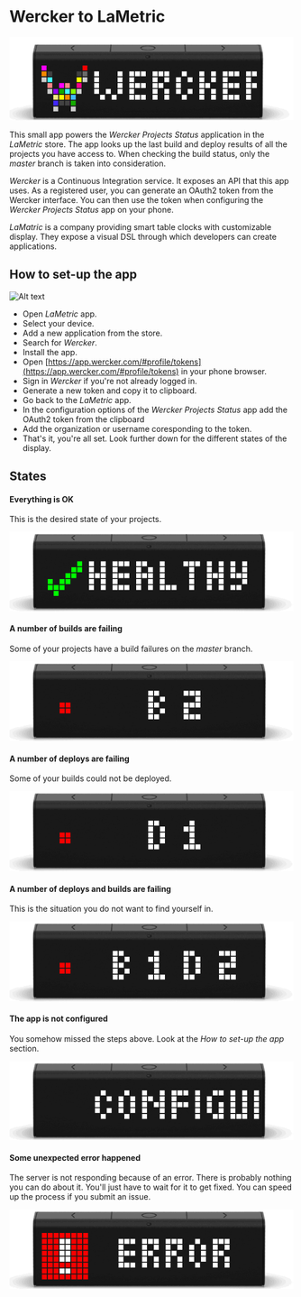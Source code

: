 # Wercker to LaMetric

![Alt text](/screenshots/product.gif?raw=true "This how LaMetric looks")

This small app powers the *Wercker Projects Status* application in the *LaMetric* store. The app looks up the last build and deploy results of all the projects you have access to. When checking the build status, only the *master* branch is taken into consideration.

*Wercker* is a Continuous Integration service. It exposes an API that this app uses. As a registered user, you can generate an OAuth2 token from the Wercker interface. You can then use the token when configuring the *Wercker Projects Status* app on your phone.

*LaMatric* is a company providing smart table clocks with customizable display. They expose a visual DSL through which developers can create applications.

## How to set-up the app

![Alt text](/screenshots/tutorial.gif?raw=true "A large download for your viewing pleasure")

* Open *LaMetric* app.
* Select your device.
* Add a new application from the store.
* Search for *Wercker*.
* Install the app.
* Open [https://app.wercker.com/#profile/tokens](https://app.wercker.com/#profile/tokens) in your phone browser.
* Sign in *Wercker* if you're not already logged in.
* Generate a new token and copy it to clipboard.
* Go back to the *LaMetric* app.
* In the configuration options of the *Wercker Projects Status* app add the OAuth2 token from the clipboard
* Add the organization or username coresponding to the token.
* That's it, you're all set. Look further down for the different states of the display.

## States

#### Everything is OK

This is the desired state of your projects.

![Alt text](/screenshots/healthy.gif?raw=true "The green builds")

#### A number of builds are failing

Some of your projects have a build failures on the *master* branch.

![Alt text](/screenshots/buildonly.gif?raw=true "Something bad on master")

#### A number of deploys are failing

Some of your builds could not be deployed.

![Alt text](/screenshots/deployonly.gif?raw=true "too bad you can't deploy")

#### A number of deploys and builds are failing

This is the situation you do not want to find yourself in.

![Alt text](/screenshots/buildanddeploy.gif?raw=true "Everything is breaking apart.")

#### The app is not configured

You somehow missed the steps above. Look at the *How to set-up the app* section.

![Alt text](/screenshots/configure.gif?raw=true "Not enough configuration")


#### Some unexpected error happened

The server is not responding because of an error. There is probably nothing you can do about it. You'll just have to wait for it to get fixed. You can speed up the process if you submit an issue.

![Alt text](/screenshots/error.gif?raw=true "The green builds")


